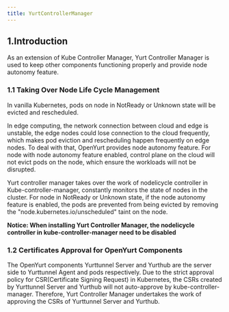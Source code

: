 ```yaml
---
title: YurtControllerManager
---
```





## 1.Introduction

As an extension of Kube Controller Manager, Yurt Controller Manager is used to keep other components functioning properly and provide node autonomy feature. 



### 1.1 Taking Over Node Life Cycle Management

In vanilla Kubernetes, pods on node in NotReady or Unknown state will be evicted and rescheduled.

In edge computing, the network connection between cloud and edge is unstable, the edge nodes could lose connection to the cloud frequently,
which makes pod eviction and rescheduling happen frequently on edge nodes. To deal with that, OpenYurt provides node autonomy feature. 
For node with node autonomy feature enabled, control plane on the cloud will not evict pods on the node, which ensure the workloads will not be disrupted.

Yurt controller manager takes over the work of nodelicycle controller in Kube-controller-manager, constantly monitors the state of nodes in the cluster. 
For node in NotReady or Unknown state, if the node autonomy feature is enabled, the pods are prevented from being evicted by removing the "node.kubernetes.io/unscheduled" taint on the node.



**Notice: When installing Yurt Controller Manager, the nodelicycle controller in kube-controller-manager need to be disabled**



### 1.2 Certificates Approval for OpenYurt Components

The OpenYurt components Yurttunnel Server and Yurthub are the server side to Yurttunnel Agent and pods respectively.
Due to the strict approval policy for CSR(Certificate Signing Request) in Kubernetes, 
the CSRs created by Yurttunnel Server and Yurthub will not auto-approve by kube-controller-manager.
Therefore, Yurt Controller Manager undertakes the work of approving the CSRs of Yurttunnel Server and Yurthub.



